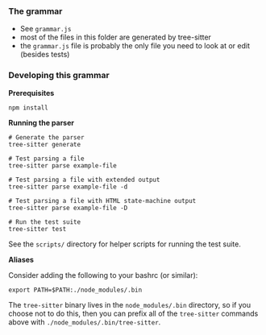 ### The grammar

- See `grammar.js`
- most of the files in this folder are generated by tree-sitter
- the `grammar.js` file is probably the only file you need to look at or edit
  (besides tests)

### Developing this grammar

**Prerequisites**
```
npm install
```

**Running the parser**

```
# Generate the parser
tree-sitter generate

# Test parsing a file
tree-sitter parse example-file

# Test parsing a file with extended output
tree-sitter parse example-file -d

# Test parsing a file with HTML state-machine output
tree-sitter parse example-file -D

# Run the test suite
tree-sitter test
```

See the `scripts/` directory for helper scripts for running the test suite.

**Aliases**

Consider adding the following to your bashrc (or similar):

```
export PATH=$PATH:./node_modules/.bin
```

The `tree-sitter` binary lives in the `node_modules/.bin` directory, so if you
choose not to do this, then you can prefix all of the `tree-sitter` commands
above with `./node_modules/.bin/tree-sitter`.
